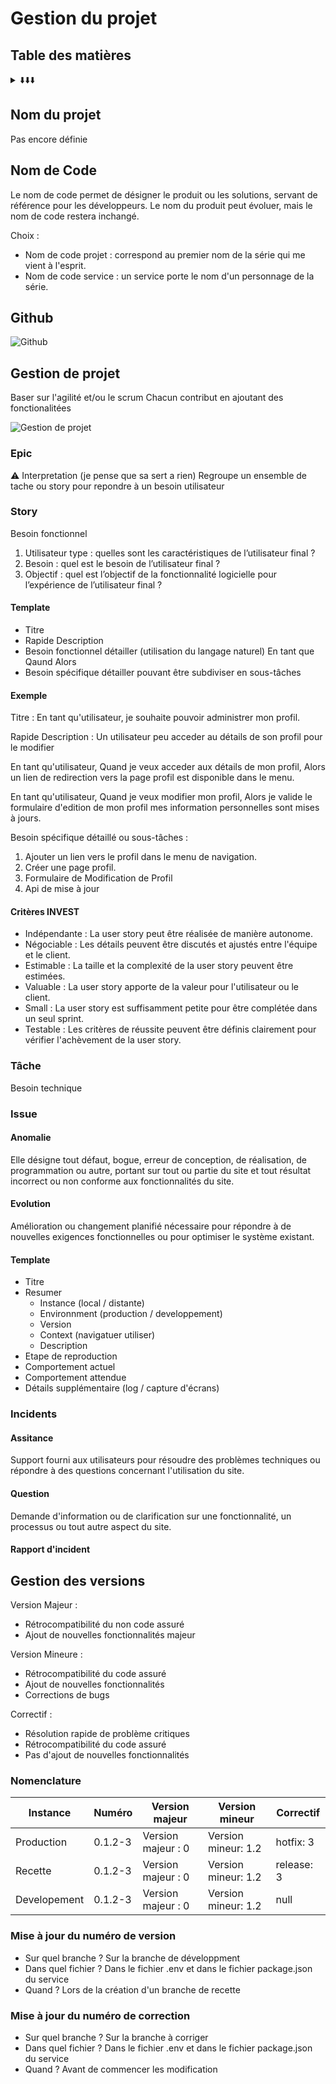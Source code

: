 # Gestion du projet

## Table des matières
<details>
  <summary>⬇️⬇️⬇️</summary>
  <ul>
    <li><a href="#nom-du-projet">Nom du projet</a></li>
    <li><a href="#code-name">Nom de Code</a></li>
    <li><a href="#github">Github</a></li>
    <li><a href="#gestion-de-projet">Gestion de projet</a></li>
    <li><a href="#gestion-des-versions">Gestion des versions</a></li>
  </ul> 
</details>

<h2 id="nom-du-projet">Nom du projet</h2>

Pas encore définie 

## Nom de Code 

Le nom de code permet de désigner le produit ou les solutions, servant de référence pour les développeurs.
Le nom du produit peut évoluer, mais le nom de code restera inchangé.

Choix :
- Nom de code projet : correspond au premier nom de la série qui me vient à l'esprit.
- Nom de code service : un service porte le nom d'un personnage de la série.

## Github 

![Github](../../asset/media/github-organisation-light.svg)


## Gestion de projet 

Baser sur l'agilité et/ou le scrum
Chacun contribut en ajoutant des fonctionalitées

![Gestion de projet](../../asset/media/ticket.png)

### Epic 

⚠️ Interpretation (je pense que sa sert a rien)
Regroupe un ensemble de tache ou story pour repondre à un besoin utilisateur 

### Story

Besoin fonctionnel 

1. Utilisateur type : quelles sont les caractéristiques de l’utilisateur final ?
2. Besoin : quel est le besoin de l’utilisateur final ?
3. Objectif : quel est l’objectif de la fonctionnalité logicielle pour l’expérience de l’utilisateur final ?

#### Template  
  - Titre
  - Rapide Description
  - Besoin fonctionnel détailler (utilisation du langage naturel)
    En tant que 
    Qaund 
    Alors 
  - Besoin spécifique détailler pouvant être subdiviser en sous-tâches

#### Exemple 

Titre :
En tant qu'utilisateur, je souhaite pouvoir administrer mon profil.

Rapide Description :
Un utilisateur peu acceder au détails de son profil pour le modifier

En tant qu'utilisateur,
Quand je veux acceder aux détails de mon profil,
Alors un lien de redirection vers la page profil est disponible dans le menu.

En tant qu'utilisateur,
Quand je veux modifier mon profil,
Alors je valide le formulaire d'edition de mon profil mes information personnelles sont mises à jours.

Besoin spécifique détaillé ou sous-tâches :
1. Ajouter un lien vers le profil dans le menu de navigation.
2. Créer une page profil. 
3. Formulaire de Modification de Profil
4. Api de mise à jour 

#### Critères INVEST

- Indépendante : La user story peut être réalisée de manière autonome.
- Négociable : Les détails peuvent être discutés et ajustés entre l'équipe et le client.
- Estimable : La taille et la complexité de la user story peuvent être estimées.
- Valuable : La user story apporte de la valeur pour l'utilisateur ou le client.
- Small : La user story est suffisamment petite pour être complétée dans un seul sprint.
- Testable : Les critères de réussite peuvent être définis clairement pour vérifier l'achèvement de la user story.

### Tâche

Besoin technique


### Issue

#### Anomalie 

Elle désigne tout défaut, bogue, erreur de conception, de réalisation, de programmation ou autre, portant sur tout ou partie du site et tout résultat incorrect ou non conforme aux fonctionnalités du site.

#### Evolution 

Amélioration ou changement planifié nécessaire pour répondre à de nouvelles exigences fonctionnelles ou pour optimiser le système existant.

#### Template  
  - Titre
  - Resumer
    - Instance (local / distante)
    - Environnment (production / developpement)
    - Version
    - Context (navigatuer utiliser)
    - Description
  - Etape de reproduction
  - Comportement actuel
  - Comportement attendue
  - Détails supplémentaire (log / capture d'écrans)

### Incidents

#### Assitance 

Support fourni aux utilisateurs pour résoudre des problèmes techniques ou répondre à des questions concernant l'utilisation du site.

#### Question

Demande d'information ou de clarification sur une fonctionnalité, un processus ou tout autre aspect du site.

#### Rapport d'incident





## Gestion des versions 

Version Majeur :
- Rétrocompatibilité du non code assuré
- Ajout de nouvelles fonctionnalités majeur

Version Mineure :
- Rétrocompatibilité du code assuré
- Ajout de nouvelles fonctionnalités
- Corrections de bugs

Correctif :
- Résolution rapide de problème critiques
- Rétrocompatibilité du code assuré
- Pas d'ajout de nouvelles fonctionnalités

### Nomenclature

| Instance     | Numéro  | Version majeur     | Version mineur      | Correctif  | 
| ---          | ---     | --                 | ---                 | ---        | 
| Production   | 0.1.2-3 | Version majeur : 0 | Version mineur: 1.2 | hotfix: 3  | 
| Recette      | 0.1.2-3 | Version majeur : 0 | Version mineur: 1.2 | release: 3 | 
| Developement | 0.1.2-3 | Version majeur : 0 | Version mineur: 1.2 | null       | 

### Mise à jour du numéro de version

- Sur quel branche ? Sur la branche de développment
- Dans quel fichier ? Dans le fichier .env et dans le fichier package.json du service
- Quand ? Lors de la création d'un branche de recette 

### Mise à jour du numéro de correction

- Sur quel branche ? Sur la branche à corriger
- Dans quel fichier ? Dans le fichier .env et dans le fichier package.json du service
- Quand ? Avant de commencer les modification 